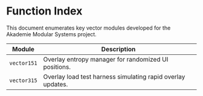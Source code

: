 # Function Index

This document enumerates key vector modules developed for the Akademie Modular Systems project.

| Module | Description |
| ------ | ----------- |
| `vector151` | Overlay entropy manager for randomized UI positions. |
| `vector315` | Overlay load test harness simulating rapid overlay updates. |
